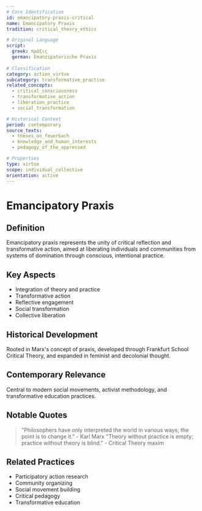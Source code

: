 ```yaml
---
# Core Identification
id: emancipatory-praxis-critical
name: Emancipatory Praxis
tradition: critical_theory_ethics

# Original Language
script:
  greek: πρᾶξις
  german: Emanzipatorische Praxis
  
# Classification
category: action_virtue
subcategory: transformative_practice
related_concepts:
  - critical_consciousness
  - transformative_action
  - liberation_practice
  - social_transformation

# Historical Context
period: contemporary
source_texts:
  - theses_on_feuerbach
  - knowledge_and_human_interests
  - pedagogy_of_the_oppressed

# Properties
type: virtue
scope: individual_collective
orientation: active
---
```


# Emancipatory Praxis

## Definition
Emancipatory praxis represents the unity of critical reflection and transformative action, aimed at liberating individuals and communities from systems of domination through conscious, intentional practice.

## Key Aspects
- Integration of theory and practice
- Transformative action
- Reflective engagement
- Social transformation
- Collective liberation

## Historical Development
Rooted in Marx's concept of praxis, developed through Frankfurt School Critical Theory, and expanded in feminist and decolonial thought.

## Contemporary Relevance
Central to modern social movements, activist methodology, and transformative education practices.

## Notable Quotes
> "Philosophers have only interpreted the world in various ways; the point is to change it." - Karl Marx
> "Theory without practice is empty; practice without theory is blind." - Critical Theory maxim

## Related Practices
- Participatory action research
- Community organizing
- Social movement building
- Critical pedagogy
- Transformative education